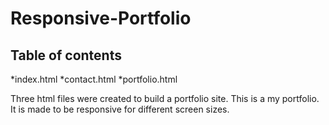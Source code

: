 # Responsive-Portfolio
## Table of contents
*index.html
*contact.html
*portfolio.html

Three html files were created to build a portfolio site.
This is a my portfolio. It is made to be responsive for different screen sizes. 
